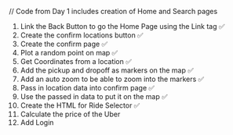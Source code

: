 // Code from Day 1 includes creation of Home and Search pages

1. Link the Back Button to go the Home Page using the Link tag ✅
2. Create the confirm locations button ✅
3. Create the confirm page ✅
4. Plot a random point on map ✅
5. Get Coordinates from a location ✅
6. Add the pickup and dropoff as markers on the map ✅
7. Add an auto zoom to be able to zoom into the markers ✅
8. Pass in location data into confirm page ✅
9. Use the passed in data to put it on the map ✅
10. Create the HTML for Ride Selector ✅
11. Calculate the price of the Uber
12. Add Login